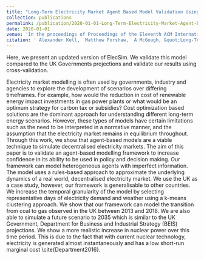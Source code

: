 ```yaml
---
title: "Long-Term Electricity Market Agent Based Model Validation Using Genetic Algorithm Based Optimization"
collection: publications
permalink: /publication/2020-01-01-Long-Term-Electricity-Market-Agent-Based-Model-Validation-Using-Genetic-Algorithm-Based-Optimization
date: 2020-01-01
venue: 'In the proceedings of Proceedings of the Eleventh ACM International Conference on Future Energy Systems'
citation: ' Alexander Kell,  Matthew Forshaw,  A McGough, &quot;Long-Term Electricity Market Agent Based Model Validation Using Genetic Algorithm Based Optimization.&quot; In the proceedings of Proceedings of the Eleventh ACM International Conference on Future Energy Systems, 2020.'
---
```


Here, we present an updated version of ElecSim. We validate this model compared to the UK Governments projections and validate our results using cross-validation.

Electricity market modelling is often used by governments, industry and agencies to explore the development of scenarios over differing timeframes. For example, how would the reduction in cost of renewable energy impact investments in gas power plants or what would be an optimum strategy for carbon tax or subsidies? Cost optimization based solutions are the dominant approach for understanding different long-term energy scenarios. However, these types of models have certain limitations such as the need to be interpreted in a normative manner, and the assumption that the electricity market remains in equilibrium throughout. Through this work, we show that agent-based models are a viable technique to simulate decentralised electricity markets. The aim of this paper is to validate an agent-based modelling framework to increase confidence in its ability to be used in policy and decision making. Our framework can model heterogeneous agents with imperfect information. The model uses a rules-based approach to approximate the underlying dynamics of a real world, decentralised electricity market. We use the UK as a case study, however, our framework is generalisable to other countries. We increase the temporal granularity of the model by selecting representative days of electricity demand and weather using a k-means clustering approach. We show that our framework can model the transition from coal to gas observed in the UK between 2013 and 2018. We are also able to simulate a future scenario to 2035 which is similar to the UK Government, Department for Business and Industrial Strategy (BEIS) projections. We show a more realistic increase in nuclear power over this time period. This is due to the fact that with current nuclear technology, electricity is generated almost instantaneously and has a low short-run marginal cost \cite{Department2016}.
